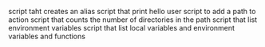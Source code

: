 script taht creates an alias
script that print hello user
script to add a path to action
script that counts the number of directories in the path
script that list environment variables
script that list local variables and environment variables and functions

